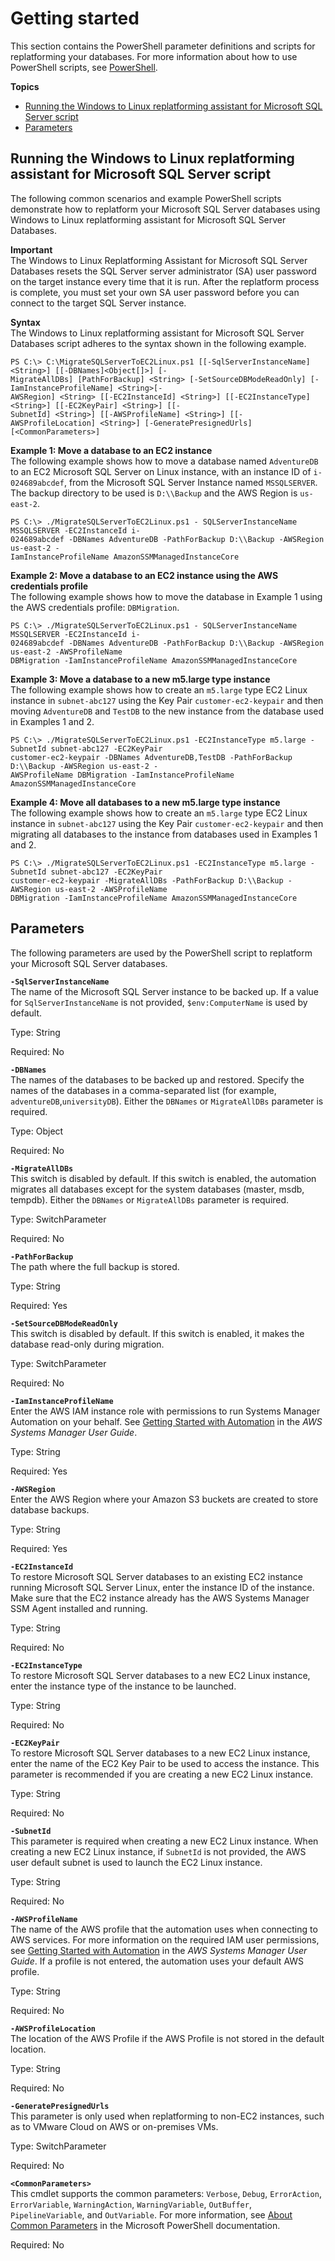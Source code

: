 # Getting started<a name="replatform-sql-server-getting-started"></a>

This section contains the PowerShell parameter definitions and scripts for replatforming your databases\. For more information about how to use PowerShell scripts, see [PowerShell](https://docs.microsoft.com/en-us/powershell/scripting/overview)\.

**Topics**
+ [Running the Windows to Linux replatforming assistant for Microsoft SQL Server script](#replatform-sql-server-script)
+ [Parameters](#replatform-sql-server-parameters)

## Running the Windows to Linux replatforming assistant for Microsoft SQL Server script<a name="replatform-sql-server-script"></a>

The following common scenarios and example PowerShell scripts demonstrate how to replatform your Microsoft SQL Server databases using Windows to Linux replatforming assistant for Microsoft SQL Server Databases\.

**Important**  
The Windows to Linux Replatforming Assistant for Microsoft SQL Server Databases resets the SQL Server server administrator \(SA\) user password on the target instance every time that it is run\. After the replatform process is complete, you must set your own SA user password before you can connect to the target SQL Server instance\.

**Syntax**  
The Windows to Linux replatforming assistant for Microsoft SQL Server Databases script adheres to the syntax shown in the following example\.

```
PS C:\> C:\MigrateSQLServerToEC2Linux.ps1 [[-SqlServerInstanceName] <String>] [[-DBNames]<Object[]>] [-
MigrateAllDBs] [PathForBackup] <String> [-SetSourceDBModeReadOnly] [-IamInstanceProfileName] <String>[-
AWSRegion] <String> [[-EC2InstanceId] <String>] [[-EC2InstanceType] <String>] [[-EC2KeyPair] <String>] [[-
SubnetId] <String>] [[-AWSProfileName] <String>] [[-AWSProfileLocation] <String>] [-GeneratePresignedUrls]
[<CommonParameters>]
```

**Example 1: Move a database to an EC2 instance**  
The following example shows how to move a database named `AdventureDB` to an EC2 Microsoft SQL Server on Linux instance, with an instance ID of `i-024689abcdef`, from the Microsoft SQL Server Instance named `MSSQLSERVER`\. The backup directory to be used is `D:\\Backup` and the AWS Region is `us-east-2`\.

```
PS C:\> ./MigrateSQLServerToEC2Linux.ps1 - SQLServerInstanceName MSSQLSERVER -EC2InstanceId i-
024689abcdef -DBNames AdventureDB -PathForBackup D:\\Backup -AWSRegion us-east-2 -
IamInstanceProfileName AmazonSSMManagedInstanceCore
```

**Example 2: Move a database to an EC2 instance using the AWS credentials profile**  
The following example shows how to move the database in Example 1 using the AWS credentials profile: `DBMigration`\.

```
PS C:\> ./MigrateSQLServerToEC2Linux.ps1 - SQLServerInstanceName MSSQLSERVER -EC2InstanceId i-
024689abcdef -DBNames AdventureDB -PathForBackup D:\\Backup -AWSRegion us-east-2 -AWSProfileName
DBMigration -IamInstanceProfileName AmazonSSMManagedInstanceCore
```

**Example 3: Move a database to a new m5\.large type instance**  
The following example shows how to create an `m5.large` type EC2 Linux instance in `subnet-abc127` using the Key Pair `customer-ec2-keypair` and then moving `AdventureDB` and `TestDB` to the new instance from the database used in Examples 1 and 2\.

```
PS C:\> ./MigrateSQLServerToEC2Linux.ps1 -EC2InstanceType m5.large -SubnetId subnet-abc127 -EC2KeyPair
customer-ec2-keypair -DBNames AdventureDB,TestDB -PathForBackup D:\\Backup -AWSRegion us-east-2 -
AWSProfileName DBMigration -IamInstanceProfileName AmazonSSMManagedInstanceCore
```

**Example 4: Move all databases to a new m5\.large type instance**  
The following example shows how to create an `m5.large` type EC2 Linux instance in `subnet-abc127` using the Key Pair `customer-ec2-keypair` and then migrating all databases to the instance from databases used in Examples 1 and 2\.

```
PS C:\> ./MigrateSQLServerToEC2Linux.ps1 -EC2InstanceType m5.large -SubnetId subnet-abc127 -EC2KeyPair
customer-ec2-keypair -MigrateAllDBs -PathForBackup D:\\Backup -AWSRegion us-east-2 -AWSProfileName
DBMigration -IamInstanceProfileName AmazonSSMManagedInstanceCore
```

## Parameters<a name="replatform-sql-server-parameters"></a>

The following parameters are used by the PowerShell script to replatform your Microsoft SQL Server databases\.

**`-SqlServerInstanceName`**  
The name of the Microsoft SQL Server instance to be backed up\. If a value for `SqlServerInstanceName` is not provided, `$env:ComputerName` is used by default\.

Type: String

Required: No

**`-DBNames`**  
The names of the databases to be backed up and restored\. Specify the names of the databases in a comma\-separated list \(for example, `adventureDB`,`universityDB`\)\. Either the `DBNames` or `MigrateAllDBs` parameter is required\.

Type: Object

Required: No

**`-MigrateAllDBs`**  
This switch is disabled by default\. If this switch is enabled, the automation migrates all databases except for the system databases \(master, msdb, tempdb\)\. Either the `DBNames` or `MigrateAllDBs` parameter is required\.

Type: SwitchParameter

Required: No

**`-PathForBackup`**  
The path where the full backup is stored\.

Type: String

Required: Yes

**`-SetSourceDBModeReadOnly`**  
This switch is disabled by default\. If this switch is enabled, it makes the database read\-only during migration\.

Type: SwitchParameter

Required: No

**`-IamInstanceProfileName`**  
Enter the AWS IAM instance role with permissions to run Systems Manager Automation on your behalf\. See [Getting Started with Automation](https://docs.aws.amazon.com/systems-manager/latest/userguide/automation-setup.html) in the *AWS Systems Manager User Guide*\.

Type: String

Required: Yes

**`-AWSRegion`**  
Enter the AWS Region where your Amazon S3 buckets are created to store database backups\.

Type: String

Required: Yes

**`-EC2InstanceId`**  
To restore Microsoft SQL Server databases to an existing EC2 instance running Microsoft SQL Server Linux, enter the instance ID of the instance\. Make sure that the EC2 instance already has the AWS Systems Manager SSM Agent installed and running\.

Type: String

Required: No

**`-EC2InstanceType`**  
To restore Microsoft SQL Server databases to a new EC2 Linux instance, enter the instance type of the instance to be launched\.

Type: String

Required: No

**`-EC2KeyPair`**  
To restore Microsoft SQL Server databases to a new EC2 Linux instance, enter the name of the EC2 Key Pair to be used to access the instance\. This parameter is recommended if you are creating a new EC2 Linux instance\.

Type: String

Required: No

**`-SubnetId`**  
This parameter is required when creating a new EC2 Linux instance\. When creating a new EC2 Linux instance, if `SubnetId` is not provided, the AWS user default subnet is used to launch the EC2 Linux instance\.

Type: String

Required: No

**`-AWSProfileName`**  
The name of the AWS profile that the automation uses when connecting to AWS services\. For more information on the required IAM user permissions, see [Getting Started with Automation](https://docs.aws.amazon.com/systems-manager/latest/userguide/automation-setup.html) in the *AWS Systems Manager User Guide*\. If a profile is not entered, the automation uses your default AWS profile\.

Type: String

Required: No

**`-AWSProfileLocation`**  
The location of the AWS Profile if the AWS Profile is not stored in the default location\.

Type: String

Required: No

**`-GeneratePresignedUrls`**  
This parameter is only used when replatforming to non\-EC2 instances, such as to VMware Cloud on AWS or on\-premises VMs\.

Type: SwitchParameter

Required: No

**`<CommonParameters>`**  
This cmdlet supports the common parameters: `Verbose`, `Debug`, `ErrorAction`, `ErrorVariable`, `WarningAction`, `WarningVariable`, `OutBuffer`, `PipelineVariable`, and `OutVariable`\. For more information, see [About Common Parameters](https://docs.microsoft.com/en-us/powershell/module/microsoft.powershell.core/about/about_commonparameters?view=powershell-6) in the Microsoft PowerShell documentation\.

Required: No